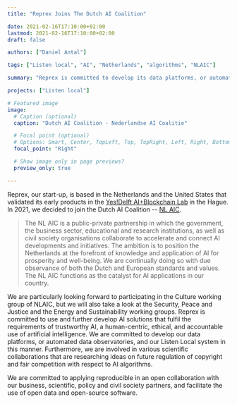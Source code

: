 ```yaml
---
title: "Reprex Joins The Dutch AI Coalition"

date: 2021-02-16T17:10:00+02:00
lastmod: 2021-02-16T17:10:00+02:00
draft: false

authors: ["Daniel Antal"]

tags: ["Listen local", "AI", "Netherlands", "algorithms", "NLAIC"]

summary: "Reprex is committed to develop its data platforms, or automated data observatories, and its Listen Local system in a trustworthy manner. Our startup participates in various scientific collaborations that are researching ideas on future regulation of copyright and fair competition with respect to AI algorithms, and joined the Dutch AI Coalition to position the company and the Netherlands at the forefront of knowledge and application of AI for prosperity and well-being, respecting Dutch and European values."

projects: ["Listen local"]

# Featured image
image:
  # Caption (optional)
  caption: "Dutch AI Coalition - Nederlandse AI Coalitie"

  # Focal point (optional)
  # Options: Smart, Center, TopLeft, Top, TopRight, Left, Right, BottomLeft, Bottom, BottomRight
  focal_point: "Right"

  # Show image only in page previews?
  preview_only: true

---
```


Reprex, our start-up, is based in the Netherlands and the United States that validated its early products in the [Yes!Delft AI+Blockchain Lab](post/2020-09-25-yesdelft-validation/) in the Hague. In 2021, we decided to join the Dutch AI Coalition -- [NL AIC](https://nlaic.com/en/about-nl-aic/).

> The NL AIC is a public-private partnership in which the government, the business sector, educational and research institutions, as well as civil society organisations collaborate to accelerate and connect AI developments and initiatives. The ambition is to position the Netherlands at the forefront of knowledge and application of AI for prosperity and well-being. We are continually doing so with due observance of both the Dutch and European standards and values. The NL AIC functions as the catalyst for AI applications in our country.

We are particularly looking forward to participating in the Culture working group of NLAIC, but we will also take a look at the Security, Peace and Justice and the Energy and Sustainability working groups.  Reprex is committed to use and further develop AI solutions that fulfil the requirements of trustworthy AI, a human-centric, ethical, and accountable use of artificial intelligence.  We are committed to develop our data platforms, or automated data observatories, and our Listen Local system in this manner. Furthermore, we are involved in various scientific collaborations that are researching ideas on future regulation of copyright and fair competition with respect to AI algorithms.

We are committed to applying reproducible in an open collaboration with our business, scientific, policy and civil society partners, and facilitate the use of open data and open-source software.
